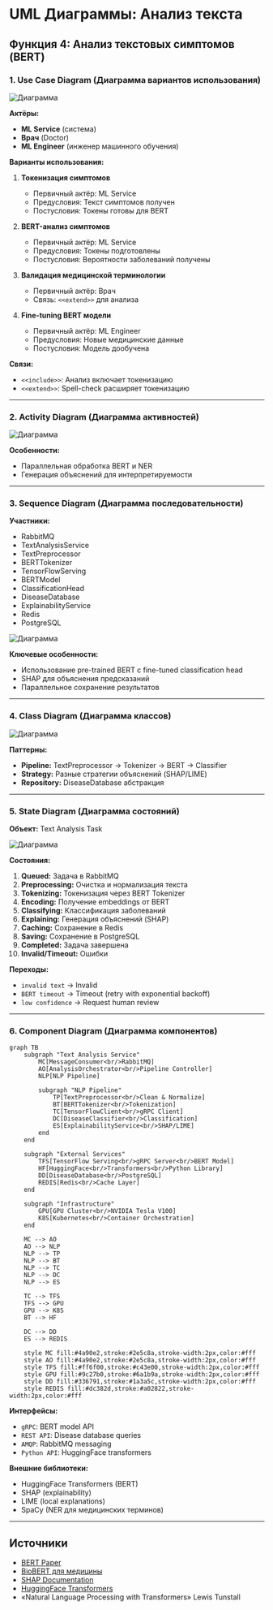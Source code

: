 # UML Диаграммы: Анализ текста

## Функция 4: Анализ текстовых симптомов (BERT)

### 1. Use Case Diagram (Диаграмма вариантов использования)

![Диаграмма](../img/diagrams/uml-text-analysis-1.png)

**Актёры:**
- **ML Service** (система)
- **Врач** (Doctor)
- **ML Engineer** (инженер машинного обучения)

**Варианты использования:**
1. **Токенизация симптомов**
   - Первичный актёр: ML Service
   - Предусловия: Текст симптомов получен
   - Постусловия: Токены готовы для BERT
   
2. **BERT-анализ симптомов**
   - Первичный актёр: ML Service
   - Предусловия: Токены подготовлены
   - Постусловия: Вероятности заболеваний получены
   
3. **Валидация медицинской терминологии**
   - Первичный актёр: Врач
   - Связь: `<<extend>>` для анализа
   
4. **Fine-tuning BERT модели**
   - Первичный актёр: ML Engineer
   - Предусловия: Новые медицинские данные
   - Постусловия: Модель дообучена

**Связи:**
- `<<include>>`: Анализ включает токенизацию
- `<<extend>>`: Spell-check расширяет токенизацию

---

### 2. Activity Diagram (Диаграмма активностей)

![Диаграмма](../img/diagrams/uml-text-analysis-2.png)

**Особенности:**
- Параллельная обработка BERT и NER
- Генерация объяснений для интерпретируемости

---

### 3. Sequence Diagram (Диаграмма последовательности)

**Участники:**
- RabbitMQ
- TextAnalysisService
- TextPreprocessor
- BERTTokenizer
- TensorFlowServing
- BERTModel
- ClassificationHead
- DiseaseDatabase
- ExplainabilityService
- Redis
- PostgreSQL

![Диаграмма](../img/diagrams/uml-text-analysis-3.png)

**Ключевые особенности:**
- Использование pre-trained BERT с fine-tuned classification head
- SHAP для объяснения предсказаний
- Параллельное сохранение результатов

---

### 4. Class Diagram (Диаграмма классов)

![Диаграмма](../img/diagrams/uml-text-analysis-4.png)

**Паттерны:**
- **Pipeline:** TextPreprocessor → Tokenizer → BERT → Classifier
- **Strategy:** Разные стратегии объяснений (SHAP/LIME)
- **Repository:** DiseaseDatabase абстракция

---

### 5. State Diagram (Диаграмма состояний)

**Объект:** Text Analysis Task

![Диаграмма](../img/diagrams/uml-text-analysis-5.png)

**Состояния:**
1. **Queued:** Задача в RabbitMQ
2. **Preprocessing:** Очистка и нормализация текста
3. **Tokenizing:** Токенизация через BERT Tokenizer
4. **Encoding:** Получение embeddings от BERT
5. **Classifying:** Классификация заболеваний
6. **Explaining:** Генерация объяснений (SHAP)
7. **Caching:** Сохранение в Redis
8. **Saving:** Сохранение в PostgreSQL
9. **Completed:** Задача завершена
10. **Invalid/Timeout:** Ошибки

**Переходы:**
- `invalid text` → Invalid
- `BERT timeout` → Timeout (retry with exponential backoff)
- `low confidence` → Request human review

---

### 6. Component Diagram (Диаграмма компонентов)

```mermaid
graph TB
    subgraph "Text Analysis Service"
        MC[MessageConsumer<br/>RabbitMQ]
        AO[AnalysisOrchestrator<br/>Pipeline Controller]
        NLP[NLP Pipeline]
        
        subgraph "NLP Pipeline"
            TP[TextPreprocessor<br/>Clean & Normalize]
            BT[BERTTokenizer<br/>Tokenization]
            TC[TensorFlowClient<br/>gRPC Client]
            DC[DiseaseClassifier<br/>Classification]
            ES[ExplainabilityService<br/>SHAP/LIME]
        end
    end
    
    subgraph "External Services"
        TFS[TensorFlow Serving<br/>gRPC Server<br/>BERT Model]
        HF[HuggingFace<br/>Transformers<br/>Python Library]
        DD[DiseaseDatabase<br/>PostgreSQL]
        REDIS[Redis<br/>Cache Layer]
    end
    
    subgraph "Infrastructure"
        GPU[GPU Cluster<br/>NVIDIA Tesla V100]
        K8S[Kubernetes<br/>Container Orchestration]
    end
    
    MC --> AO
    AO --> NLP
    NLP --> TP
    NLP --> BT
    NLP --> TC
    NLP --> DC
    NLP --> ES
    
    TC --> TFS
    TFS --> GPU
    GPU --> K8S
    BT --> HF
    
    DC --> DD
    ES --> REDIS
    
    style MC fill:#4a90e2,stroke:#2e5c8a,stroke-width:2px,color:#fff
    style AO fill:#4a90e2,stroke:#2e5c8a,stroke-width:2px,color:#fff
    style TFS fill:#ff6f00,stroke:#c43e00,stroke-width:2px,color:#fff
    style GPU fill:#9c27b0,stroke:#6a1b9a,stroke-width:2px,color:#fff
    style DD fill:#336791,stroke:#1a3a5c,stroke-width:2px,color:#fff
    style REDIS fill:#dc382d,stroke:#a02822,stroke-width:2px,color:#fff
```

**Интерфейсы:**
- `gRPC`: BERT model API
- `REST API`: Disease database queries
- `AMQP`: RabbitMQ messaging
- `Python API`: HuggingFace transformers

**Внешние библиотеки:**
- HuggingFace Transformers (BERT)
- SHAP (explainability)
- LIME (local explanations)
- SpaCy (NER для медицинских терминов)

---

## Источники

- [BERT Paper](https://arxiv.org/abs/1810.04805)
- [BioBERT для медицины](https://arxiv.org/abs/1901.08746)
- [SHAP Documentation](https://shap.readthedocs.io/)
- [HuggingFace Transformers](https://huggingface.co/docs/transformers/)
- «Natural Language Processing with Transformers» Lewis Tunstall

